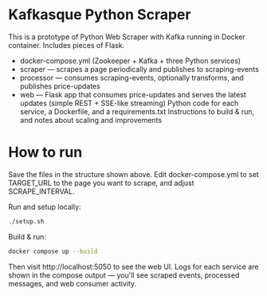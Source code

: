 # Kafkasque Python Scraper
This is a prototype of Python Web Scraper with Kafka running in Docker container. Includes pieces of Flask.

* docker-compose.yml (Zookeeper + Kafka + three Python services)
* scraper — scrapes a page periodically and publishes to scraping-events
* processor — consumes scraping-events, optionally transforms, and publishes price-updates
* web — Flask app that consumes price-updates and serves the latest updates (simple REST + SSE-like streaming)
Python code for each service, a Dockerfile, and a requirements.txt
Instructions to build & run, and notes about scaling and improvements

# How to run
Save the files in the structure shown above.
Edit docker-compose.yml to set TARGET_URL to the page you want to scrape, and adjust SCRAPE_INTERVAL.

Run and setup locally:
```bash
./setup.sh
```

Build & run:
```bash
docker compose up --build
```

Then visit http://localhost:5050 to see the web UI.
Logs for each service are shown in the compose output — you'll see scraped events, processed messages, and web consumer activity.
